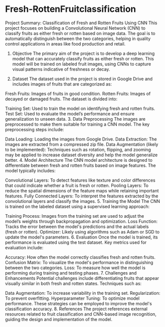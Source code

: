# Fresh-RottenFruitclassification

Project Summary: Classification of Fresh and Rotten Fruits Using CNN
This project focuses on building a Convolutional Neural Network (CNN) to classify fruits as either fresh or rotten based on image data. The goal is to automatically distinguish between the two categories, helping in quality control applications in areas like food production and retail.

1. Objective
The primary aim of the project is to develop a deep learning model that can accurately classify fruits as either fresh or rotten. This model will be trained on labeled fruit images, using CNNs to capture visual patterns indicative of freshness or decay.

2. Dataset
The dataset used in the project is stored in Google Drive and includes images of fruits that are categorized as:

Fresh Fruits: Images of fruits in good condition.
Rotten Fruits: Images of decayed or damaged fruits.
The dataset is divided into:

Training Set: Used to train the model on identifying fresh and rotten fruits.
Test Set: Used to evaluate the model’s performance and ensure generalization to unseen data.
3. Data Preprocessing
The images are preprocessed to make them suitable for training a CNN model. The key preprocessing steps include:

Data Loading: Loading the images from Google Drive.
Data Extraction: The images are extracted from a compressed zip file.
Data Augmentation (likely to be implemented): Techniques such as rotation, flipping, and zooming may be applied to increase dataset diversity and help the model generalize better.
4. Model Architecture
The CNN model architecture is designed to differentiate between fresh and rotten fruits based on image features. The model typically includes:

Convolutional Layers: To detect features like texture and color differences that could indicate whether a fruit is fresh or rotten.
Pooling Layers: To reduce the spatial dimensions of the feature maps while retaining important features.
Fully Connected Layers: To interpret the features extracted by the convolutional layers and classify the images.
5. Training the Model
The CNN is trained on the labeled dataset using a supervised learning approach:

Training Process: Images from the training set are used to adjust the model’s weights through backpropagation and optimization.
Loss Function: Tracks the error between the model's predictions and the actual labels (fresh or rotten).
Optimizer: Likely using algorithms such as Adam or SGD to update the model's parameters.
6. Evaluation
Once the model is trained, its performance is evaluated using the test dataset. Key metrics used for evaluation include:

Accuracy: How often the model correctly classifies fresh and rotten fruits.
Confusion Matrix: To visualize the model's performance in distinguishing between the two categories.
Loss: To measure how well the model is performing during training and testing phases.
7. Challenges and Enhancements
Potential challenges include differentiating fruits that appear visually similar in both fresh and rotten states. Techniques such as:

Data Augmentation: To increase variability in the training set.
Regularization: To prevent overfitting.
Hyperparameter Tuning: To optimize model performance. These strategies can be employed to improve the model's classification accuracy.
8. References
The project references external resources related to fruit classification and CNN-based image recognition, guiding the design and implementation of the model.

